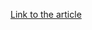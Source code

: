 [Link to the article](https://www.bleepingcomputer.com/news/security/cisco-bug-lets-hackers-run-commands-as-root-on-uwrb-access-points/)

